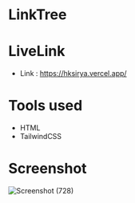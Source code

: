 # LinkTree
# LiveLink 
- Link : https://hksirya.vercel.app/
# Tools used 
- HTML
- TailwindCSS
# Screenshot

![Screenshot (728)](https://user-images.githubusercontent.com/104431269/210790163-2144c311-9e30-4150-bd06-17c56e4003de.png)
